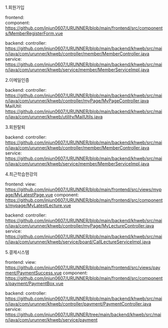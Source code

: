1.회원가입

frontend:	
	component: https://github.com/injun0607/URUNNER/blob/main/frontend/src/components/MemberRegisterForm.vue

backend: 
	controller: https://github.com/injun0607/URUNNER/blob/main/backend/khweb/src/main/java/com/urunner/khweb/controller/member/MemberController.java
	service: https://github.com/injun0607/URUNNER/blob/main/backend/khweb/src/main/java/com/urunner/khweb/service/member/MemberServiceImpl.java


2.이메일인증

backend:
	controller: https://github.com/injun0607/URUNNER/blob/main/backend/khweb/src/main/java/com/urunner/khweb/controller/myPage/MyPageController.java
	MailUtil: https://github.com/injun0607/URUNNER/blob/main/backend/khweb/src/main/java/com/urunner/khweb/utility/MailUtils.java


3.회원탈퇴


backend:
	controller: https://github.com/injun0607/URUNNER/blob/main/backend/khweb/src/main/java/com/urunner/khweb/controller/member/MemberController.java
	service: https://github.com/injun0607/URUNNER/blob/main/backend/khweb/src/main/java/com/urunner/khweb/service/member/MemberServiceImpl.java


4.최근학습한강의

frontend:
	view: https://github.com/injun0607/URUNNER/blob/main/frontend/src/views/mypage/MyLatestPage.vue
	component: https://github.com/injun0607/URUNNER/blob/main/frontend/src/components/mypage/MyLatestLecture.vue

backend:
	controller: https://github.com/injun0607/URUNNER/blob/main/backend/khweb/src/main/java/com/urunner/khweb/controller/myPage/MyLectureController.java
	service: https://github.com/injun0607/URUNNER/blob/main/backend/khweb/src/main/java/com/urunner/khweb/service/board/CallLectureServiceImpl.java


5.결제시스템

frontend:
	view: https://github.com/injun0607/URUNNER/blob/main/frontend/src/views/payment/PaymentSuccess.vue
	component: https://github.com/injun0607/URUNNER/blob/main/frontend/src/components/payment/PaymentBox.vue

backend: 
	controller: https://github.com/injun0607/URUNNER/blob/main/backend/khweb/src/main/java/com/urunner/khweb/controller/payment/PaymentController.java
	service: https://github.com/injun0607/URUNNER/tree/main/backend/khweb/src/main/java/com/urunner/khweb/service/payment
